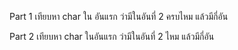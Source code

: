 Part 1 เทียบหา char ใน อันแรก ว่ามีในอันที่ 2 ครบไหม แล้วมีกี่อัน

Part 2 เทียบหา char ในอันแรก ว่ามีในอันที่ 2 ไหม แล้วมีกี่อัน



